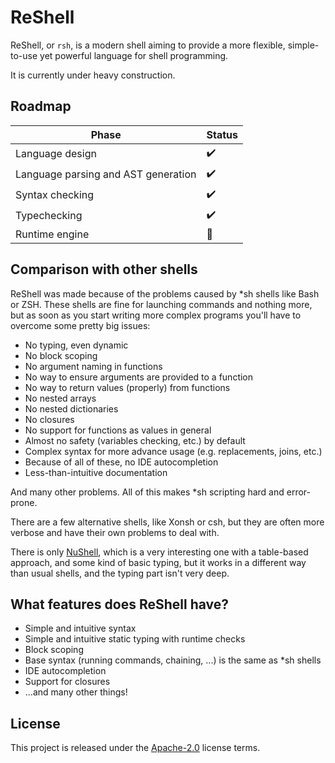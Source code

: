 # ReShell

ReShell, or `rsh`, is a modern shell aiming to provide a more flexible, simple-to-use yet powerful language for shell programming.

It is currently under heavy construction.

## Roadmap

| Phase                               | Status             |
| ----------------------------------- | ------------------ |
| Language design                     | :heavy_check_mark: |
| Language parsing and AST generation | :heavy_check_mark: |
| Syntax checking                     | :heavy_check_mark: |
| Typechecking                        | :heavy_check_mark: |
| Runtime engine                      | :construction:     |

## Comparison with other shells

ReShell was made because of the problems caused by *sh shells like Bash or ZSH. These shells are fine for launching commands and nothing more, but as soon as you start writing more complex programs you'll have to overcome some pretty big issues:

* No typing, even dynamic
* No block scoping
* No argument naming in functions
* No way to ensure arguments are provided to a function
* No way to return values (properly) from functions
* No nested arrays
* No nested dictionaries
* No closures
* No support for functions as values in general
* Almost no safety (variables checking, etc.) by default
* Complex syntax for more advance usage (e.g. replacements, joins, etc.)
* Because of all of these, no IDE autocompletion
* Less-than-intuitive documentation

And many other problems. All of this makes *sh scripting hard and error-prone.

There are a few alternative shells, like Xonsh or csh, but they are often more verbose and have their own problems to deal with.

There is only [NuShell](https://github.com/nushell/nushell), which is a very interesting one with a table-based approach, and some kind of basic typing, but it works in a different way than usual shells, and the typing part isn't very deep.

## What features does ReShell have?

* Simple and intuitive syntax
* Simple and intuitive static typing with runtime checks
* Block scoping
* Base syntax (running commands, chaining, ...) is the same as *sh shells
* IDE autocompletion
* Support for closures
* ...and many other things!

## License

This project is released under the [Apache-2.0](LICENSE.md) license terms.
